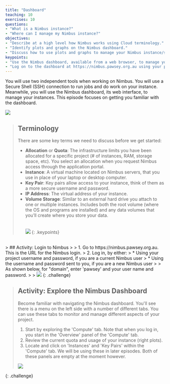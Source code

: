 ```yaml
---
title: "Dashboard"
teaching: 10
exercises: 10
questions:
- "What is a Nimbus instance?"
- "Where can I manage my Nimbus instance?"
objectives:
- "Describe at a high level how Nimbus works using Cloud terminology."
- "Identify plots and graphs on the Nimbus dashboard."
- "Discuss how to use plots and graphs to manage your Nimbus instance/s."
keypoints:
- "Use the Nimbus dashboard, available from a web browser, to manage your instance, including to help you determine whether you need more/less resources."
- "Log on to the dashboard at https://nimbus.pawsey.org.au using your project username and password."
---
```



You will use two independent tools when working on Nimbus.  You will use a Secure Shell (SSH) connection to run jobs and do work on your instance.  Meanwhile, you will use the Nimbus dashboard, its web interface, to manage your instances. This episode focuses on getting you familiar with the dashboard.

<kbd><img src="{{ page.root }}/fig/diagram-nimbus.png" /></kbd>

> ## Terminology
>
> There are some key terms we need to discuss before we get started:
>
> * **Allocation** or **Quota**:
>     The infrastructure limits you have been allocated for a specific project (# of instances, RAM, storage space, etc). You select an allocation when you request Nimbus access through the application portal.  
> * **Instance**:
>    A virtual machine located on Nimbus servers, that you use in place of your laptop or desktop computer.
> * **Key Pair**:
>    Key pairs allow access to your instance, think of them as a more secure username and password.
> * **IP Address**:
>    The virtual address of your instance.
> * **Volume Storage**:
>    Similar to an external hard drive you attach to one or multiple instances. Includes both the root volume (where the OS and programs are installed) and any data volumes that you’ll create where you store your data.  
><br><br>
> <kbd><img src="{{ page.root }}/fig/Terminology.png" /></kbd>
{: .keypoints}

<br>
> ## Activity: Login to Nimbus
>
> 1.	Go to https://nimbus.pawsey.org.au. This is the URL for the Nimbus login.
> 2.	Log in, by either:
> * Using your project username and password, if you are a current Nimbus user
> * Using the username and password sent to you, if you are a new Nimbus user
>
>     As shown below, for "domain", enter 'pawsey' and your user name and password.
>
> <kbd><img src="{{ page.root }}/fig/nimbus_login_screen.png" /></kbd>
{: .challenge}


> ## Activity: Explore the Nimbus Dashboard
>
> Become familiar with navigating the Nimbus dashboard. You'll see there is a menu on the left side with a number of different tabs. You can use these tabs to monitor and manage different aspects of your project.
>
>    1. Start by exploring the 'Compute' tab. Note that when you log in, you start in the 'Overview' panel of the 'Compute' tab.
>    2. Review the current quota and usage of your instance (right plots).
>    3. Locate and click on 'Instances' and 'Key Pairs' within the 'Compute' tab. We will be using these in later episodes. Both of these panels are empty at the moment however.
>
> <kbd><img src="{{ page.root }}/fig/Overview_dashboard.png" /></kbd>
>
{: .challenge}
